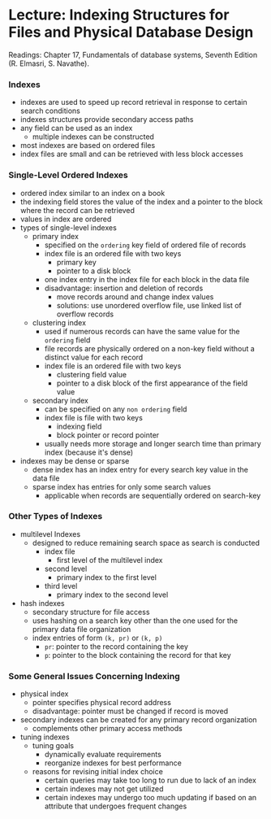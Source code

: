 # Lecture: Indexing Structures for Files and Physical Database Design

Readings: Chapter 17, Fundamentals of database systems, Seventh Edition (R. Elmasri, S. Navathe).

### Indexes
- indexes are used to speed up record retrieval in response to certain search conditions
- indexes structures provide secondary access paths
- any field can be used as an index
  - multiple indexes can be constructed
- most indexes are based on ordered files
- index files are small and can be retrieved with less block accesses

### Single-Level Ordered Indexes
- ordered index similar to an index on a book
- the indexing field stores the value of the index and a pointer to the block where the record can be retrieved
- values in index are ordered
- types of single-level indexes
  - primary index
    - specified on the ``ordering`` key field of ordered file of records
    - index file is an ordered file with two keys
      - primary key
      - pointer to a disk block
    - one index entry in the index file for each block in the data file
    - disadvantage: insertion and deletion of records
      - move records around and change index values
      - solutions: use unordered overflow file, use linked list of overflow records
  - clustering index
    - used if numerous records can have the same value for the ``ordering`` field
    - file records are physically ordered on a non-key field without a distinct value for each record
    - index file is an ordered file with two keys
      - clustering field value
      - pointer to a disk block of the first appearance of the field value
  - secondary index
    - can be specified on any ``non ordering`` field
    - index file is file with two keys
      - indexing field
      - block pointer or record pointer
    - usually needs more storage and longer search time than primary index (because it's dense)
- indexes may be dense or sparse
  - dense index has an index entry for every search key value in the data file
  - sparse index has entries for only some search values
    - applicable when records are sequentially ordered on search-key

### Other Types of Indexes
- multilevel Indexes
  - designed to reduce remaining search space as search is conducted
    - index file
      - first level of the multilevel index
    - second level
      - primary index to the first level
    - third level
      - primary index to the second level
- hash indexes
  - secondary structure for file access
  - uses hashing on a search key other than the one used for the primary data file organization
  - index entries of form ``(k, pr)`` or ``(k, p)``
    - ``pr``: pointer to the record containing the key
    - ``p``: pointer to the block containing the record for that key


### Some General Issues Concerning Indexing
- physical index
  - pointer specifies physical record address
  - disadvantage: pointer must be changed if record is moved
- secondary indexes can be created for any primary record organization
  - complements other primary access methods
- tuning indexes
  - tuning goals
    - dynamically evaluate requirements
    - reorganize indexes for best performance
  - reasons for revising initial index choice
    - certain queries may take too long to run due to lack of an index
    - certain indexes may not get utilized
    - certain indexes may undergo too much updating if based on an attribute that undergoes frequent changes
